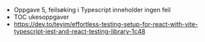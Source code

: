 * Oppgave 5, feilsøking i Typescript inneholder ingen feil
* TOC ukesoppgaver
* https://dev.to/teyim/effortless-testing-setup-for-react-with-vite-typescript-jest-and-react-testing-library-1c48